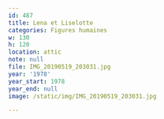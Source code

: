 ```yaml
---
id: 487
title: Lena et Liselotte
categories: Figures humaines
w: 130
h: 120
location: attic
note: null
file: IMG_20190519_203031.jpg
year: '1978'
year_start: 1978
year_end: null
image: /static/img/IMG_20190519_203031.jpg

---
```

